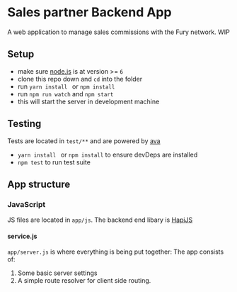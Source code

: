 # Sales partner Backend App

A web application to manage sales commissions with the Fury network. WIP

## Setup

- make sure [node.js](http://nodejs.org) is at version >= `6`
- clone this repo down and `cd` into the folder
- run `yarn install ` or `npm install`
- run `npm run watch` and `npm start`
- this will start the server in development machine

## Testing

Tests are located in `test/**` and are powered by [ava](https://github.com/avajs/ava)
- `yarn install ` or `npm install` to ensure devDeps are installed
- `npm test` to run test suite

## App structure

### JavaScript

JS files are located in `app/js`. The backend end libary is [HapiJS](https://hapijs.com)

#### service.js
`app/server.js` is where everything is being put together: The app consists of:
1. Some basic server settings
2. A simple route resolver for client side routing.
